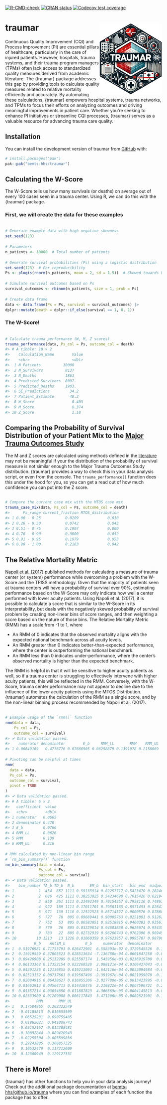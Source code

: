 
<!-- README.md is generated from README.Rmd. Please edit that file -->
<!-- badges: start -->

[![R-CMD-check](https://github.com/bemts-hhs/traumar/actions/workflows/R-CMD-check.yaml/badge.svg)](https://github.com/bemts-hhs/traumar/actions/workflows/R-CMD-check.yaml)
[![CRAN
status](https://www.r-pkg.org/badges/version/traumar)](https://CRAN.R-project.org/package=traumar)
[![Codecov test
coverage](https://codecov.io/gh/bemts-hhs/traumar/graph/badge.svg)](https://app.codecov.io/gh/bemts-hhs/traumar)
<!-- badges: end -->

# traumar <img src="man/figures/try_object.png" align="right" width="200" style="display: block; margin: auto; padding-top: 3px;" />

Continuous Quality Improvement (CQI) and Process Improvement (PI) are
essential pillars of healthcare, particularly in the care of injured
patients. However, hospitals, trauma systems, and their trauma program
managers (TPMs) often lack access to standardized quality measures
derived from academic literature. The {traumar} package addresses this
gap by providing tools to calculate quality measures related to relative
mortality efficiently and accurately. By automating these calculations,
{traumar} empowers hospital systems, trauma networks, and TPMs to focus
their efforts on analyzing outcomes and driving meaningful improvements
in patient care. Whether you’re seeking to enhance PI initiatives or
streamline CQI processes, {traumar} serves as a valuable resource for
advancing trauma care quality.

## Installation

You can install the development version of traumar from
[GitHub](https://github.com/bemts-hhs/traumar) with:

``` r
# install.packages("pak")
pak::pak("bemts-hhs/traumar")
```

## Calculating the W-Score

The W-Score tells us how many survivals (or deaths) on average out of
every 100 cases seen in a trauma center. Using R, we can do this with
the {traumar} package.

### First, we will create the data for these examples

``` r

# Generate example data with high negative skewness
set.seed(123)

# Parameters
n_patients <- 10000  # Total number of patients

# Generate survival probabilities (Ps) using a logistic distribution
set.seed(123)  # For reproducibility
Ps <- plogis(rnorm(n_patients, mean = 2, sd = 1.5))  # Skewed towards higher values

# Simulate survival outcomes based on Ps
survival_outcomes <- rbinom(n_patients, size = 1, prob = Ps)

# Create data frame
data <- data.frame(Ps = Ps, survival = survival_outcomes) |>
dplyr::mutate(death = dplyr::if_else(survival == 1, 0, 1))
```

### The W-Score!

``` r

# Calculate trauma performance (W, M, Z scores)
trauma_performance(data, Ps_col = Ps, outcome_col = death)
#> # A tibble: 10 × 2
#>    Calculation_Name        Value
#>    <chr>                   <dbl>
#>  1 N_Patients          10000    
#>  2 N_Survivors          8137    
#>  3 N_Deaths             1863    
#>  4 Predicted_Survivors  8097.   
#>  5 Predicted_Deaths     1903.   
#>  6 SE_Predictions         34.2  
#>  7 Patient_Estimate       40.3  
#>  8 W_Score                 0.403
#>  9 M_Score                 0.374
#> 10 Z_Score                 1.18
```

## Comparing the Probability of Survival Distribution of your Patient Mix to the [Major Trauma Outcomes Study](https://journals.lww.com/jtrauma/Abstract/1990/11000/The_Major_Trauma_Outcome_Study__Establishing.8.aspx)

The M and Z scores are calculated using methods defined in the
[literature](https://journals.lww.com/jtrauma/abstract/1978/10000/a_method_for_comparing_survival_of_burn_patients.3.aspx)
may not be meaningful if your the distribution of the probability of
survival measure is not similar enough to the Major Trauma Outcomes
Study distribution. {traumar} provides a way to check this in your data
analysis script, or even from the console. The `trauma_performance()`
function does this under the hood for you, so you can get a read out of
how much confidence you can put into the Z score.

``` r

# Compare the current case mix with the MTOS case mix
trauma_case_mix(data, Ps_col = Ps, outcome_col = death)
#>      Ps_range current_fraction MTOS_distribution
#> 1 0.00 - 0.25           0.0209             0.010
#> 2 0.26 - 0.50           0.0742             0.043
#> 3 0.51 - 0.75           0.1907             0.000
#> 4 0.76 - 0.90           0.3000             0.052
#> 5 0.91 - 0.95           0.1979             0.053
#> 6 0.96 - 1.00           0.2163             0.842
```

## The Relative Mortality Metric

[Napoli et
al. (2017)](https://www.tandfonline.com/doi/abs/10.1080/24725579.2017.1325948)
published methods for calculating a measure of trauma center (or system)
performance while overcoming a problem with the W-Score and the TRISS
methodology. Given that the majority of patients seen at trauma centers
will have a probability of survival over 90%, estimating performance
based on the W-Score may only indicate how well a center performed with
lower acuity patients. Using Napoli et al. (2017), it is possible to
calculate a score that is similar to the W-Score in its
interpretability, but deals with the negatively skewed probability of
survival problem by creating non-linear bins of score ranges, and then
weighting a score based on the nature of those bins. The Relative
Mortality Metric (RMM) has a scale from -1 to 1, where

- An RMM of 0 indicates that the observed mortality aligns with the
  expected national benchmark across all acuity levels.
- An RMM greater than 0 indicates better-than-expected performance,
  where the center is outperforming the national benchmark.
- An RMM less than 0 indicates under-performance, where the center’s
  observed mortality is higher than the expected benchmark.

The RMM is helpful in that it will be sensitive to higher acuity
patients as well, so if a trauma center is struggling to effectively
intervene with higher acuity patients, this will be reflected in the
RMM. Conversely, with the W-Score, trauma center performance may not
appear to decline due to the influence of the lower acuity patients
using the MTOS Distribution. {traumar} automates the calculation of the
RMM as a single score, and by the non-linear binning process recommended
by Napoli et al. (2017).

``` r

# Example usage of the `rmm()` function
rmm(data = data,
    Ps_col = Ps,
    outcome_col = survival)
#> ✔ Data validation passed.
#>    numerator denominator        E_b     RMM_LL       RMM    RMM_UL
#> 1 0.06649169   0.4776776 0.07660905 0.06258879 0.1391978 0.2158069

# Pivoting can be helpful at times
rmm(
  data = data,
  Ps_col = Ps,
  outcome_col = survival,
  pivot = TRUE
)
#> ✔ Data validation passed.
#> # A tibble: 6 × 2
#>   coefficient  value
#>   <chr>        <dbl>
#> 1 numerator   0.0665
#> 2 denominator 0.478 
#> 3 E_b         0.0766
#> 4 RMM_LL      0.0626
#> 5 RMM         0.139 
#> 6 RMM_UL      0.216

# RMM calculated by non-linear bin range
# `rm_bin_summary()` function
rm_bin_summary(data = data,
               Ps_col = Ps,
               outcome_col = survival)
#> ✔ Data validation passed.
#>    bin_number TA_b TD_b  N_b       EM_b  bin_start   bin_end  midpoint
#> 1           1  454  657 1111 0.59135914 0.02257717 0.5423470 0.2824621
#> 2           2  686  425 1111 0.38253825 0.54234698 0.7015426 0.6219448
#> 3           3  850  261 1111 0.23492349 0.70154257 0.7958116 0.7486771
#> 4           4  922  189 1111 0.17011701 0.79581165 0.8571453 0.8264785
#> 5           5  971  139 1110 0.12522523 0.85714527 0.9000576 0.8786014
#> 6           6  727   78  805 0.09689441 0.90005763 0.9251891 0.9126234
#> 7           7  752   53  805 0.06583851 0.92518915 0.9460383 0.9356137
#> 8           8  779   26  805 0.03229814 0.94603830 0.9626674 0.9543529
#> 9           9  783   22  805 0.02732919 0.96266743 0.9762396 0.9694535
#> 10         10 1213   13 1226 0.01060359 0.97623957 0.9995787 0.9879091
#>           R_b    AntiM_b         E_b     numerator  denominator       RMM_LL
#> 1  0.51976981 0.71753793 0.026472901  6.558393e-02 0.3729545526  0.149376746
#> 2  0.15919559 0.37805523 0.028513634 -7.136780e-04 0.0601847250 -0.040371760
#> 3  0.09426908 0.25132289 0.025507174  1.545956e-03 0.0236919780  0.039745137
#> 4  0.06133362 0.17352154 0.022268528  2.088121e-04 0.0106427043 -0.002648313
#> 5  0.04291236 0.12139855 0.019213093 -1.642116e-04 0.0052094984 -0.050734668
#> 6  0.02513152 0.08737661 0.019507496 -2.391967e-04 0.0021959070 -0.128435935
#> 7  0.02084916 0.06438627 0.016955206 -3.027788e-05 0.0013423995 -0.039510248
#> 8  0.01662913 0.04564713 0.014418476  2.219822e-04 0.0007590721  0.278020373
#> 9  0.01357214 0.03054650 0.011887823  4.366569e-05 0.0004145813  0.093436964
#> 10 0.02333909 0.01209088 0.006117843  3.471206e-05 0.0002821901  0.116891645
#>            RMM       RMM_UL
#> 1   0.17584965  0.202322549
#> 2  -0.01185813  0.016655509
#> 3   0.06525231  0.090759485
#> 4   0.01962021  0.041888743
#> 5  -0.03152157 -0.012308481
#> 6  -0.10892844 -0.089420943
#> 7  -0.02255504 -0.005599836
#> 8   0.29243885  0.306857325
#> 9   0.10532479  0.117212609
#> 10  0.12300949  0.129127331
```

## There is More!

{traumar} has other functions to help you in your data analysis journey!
Check out the additional package documentation at
[bemts-hhs/github.io/trauma](https://bemts-hhs/github.io/trauma) where
you can find examples of each function the package has to offer.
